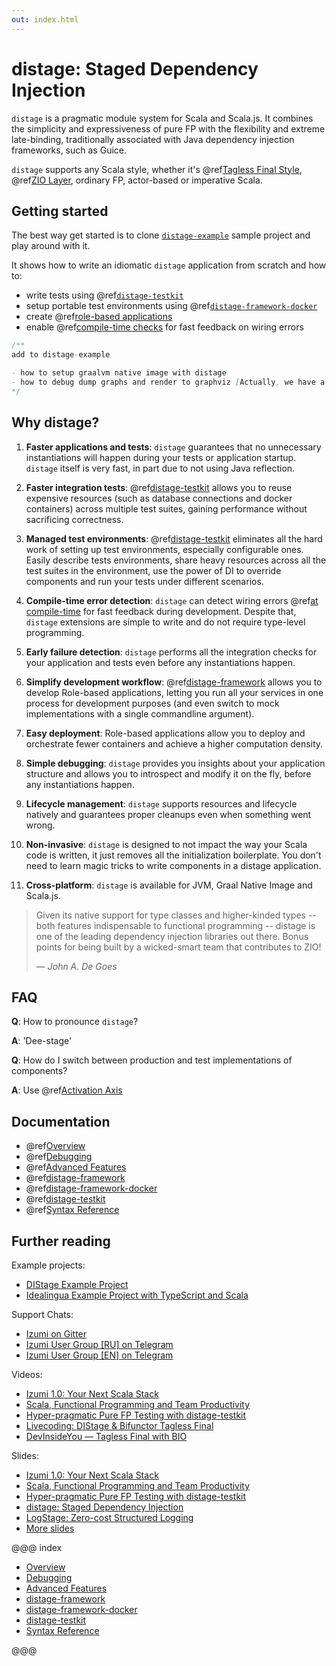 ```yaml
---
out: index.html
---
```


# distage: Staged Dependency Injection

`distage` is a pragmatic module system for Scala and Scala.js. It combines the simplicity and expressiveness of pure FP with the flexibility and extreme late-binding, traditionally associated with Java dependency injection frameworks, such as Guice.

`distage` supports any Scala style, whether it's @ref[Tagless Final Style](basics.md#tagless-final-style), @ref[ZIO Layer](basics.md#zio-has-bindings), ordinary FP, actor-based or imperative Scala.

## Getting started

The best way get started is to clone [`distage-example`](https://github.com/7mind/distage-example) sample project and play around with it.

It shows how to write an idiomatic `distage` application from scratch and how to:

- write tests using @ref[`distage-testkit`](distage-testkit.md)
- setup portable test environments using @ref[`distage-framework-docker`](distage-framework-docker.md)
- create @ref[role-based applications](distage-framework.md#roles)
- enable @ref[compile-time checks](distage-framework.md#compile-time-checks) for fast feedback on wiring errors

```scala mdoc:invisible
/**
add to distage-example

- how to setup graalvm native image with distage
- how to debug dump graphs and render to graphviz [Actually, we have a GUI component now, can we show em there???]
*/
```

## Why distage?

1. **Faster applications and tests**:
    `distage` guarantees that no unnecessary instantiations will happen during your tests or application startup. `distage` itself is very fast, in part due to not using Java reflection.

2. **Faster integration tests**:
    @ref[distage-testkit](distage-testkit.md) allows you to reuse expensive resources (such as database connections and docker containers)
    across multiple test suites, gaining performance without sacrificing correctness.

3. **Managed test environments**:
    @ref[distage-testkit](distage-testkit.md) eliminates all the hard work of setting up test environments, especially configurable ones. Easily describe tests environments, share heavy resources across all the test suites in the environment, use the power of DI to override components and run your tests under different scenarios.

4. **Compile-time error detection**:
    `distage` can detect wiring errors @ref[at compile-time](distage-framework.md#compile-time-checks) for fast feedback during development.
    Despite that, `distage` extensions are simple to write and do not require type-level programming.

5. **Early failure detection**:
    `distage` performs all the integration checks for your application and tests even before any instantiations happen.

6. **Simplify development workflow**:
    @ref[distage-framework](distage-framework.md) allows you to develop Role-based applications, letting you run all your services in one process for development purposes (and even switch to mock implementations with a single commandline argument).

7. **Easy deployment**:
    Role-based applications allow you to deploy and orchestrate fewer containers and achieve a higher computation density.

8. **Simple debugging**:
    `distage` provides you insights about your application structure and allows you to introspect and modify it on the fly, before any instantiations happen.

9. **Lifecycle management**:
    `distage` supports resources and lifecycle natively and guarantees proper cleanups even when something went wrong.

10. **Non-invasive**:
    `distage` is designed to not impact the way your Scala code is written, it just removes all the initialization boilerplate.
      You don't need to learn magic tricks to write components in a distage application.

11. **Cross-platform**:
    `distage` is available for JVM, Graal Native Image and Scala.js.

> Given its native support for type classes and higher-kinded types -- both features indispensable to functional programming -- distage is one of the leading dependency injection libraries out there. Bonus points for being built by a wicked-smart team that contributes to ZIO!
>
> — *John A. De Goes*

## FAQ

**Q**: How to pronounce `distage`?

**A**: 'Dee-stage'

**Q**: How do I switch between production and test implementations of components?

**A**: Use @ref[Activation Axis](basics.md#activation-axis)

## Documentation

- @ref[Overview](basics.md)
- @ref[Debugging](debugging.md)
- @ref[Advanced Features](advanced-features.md)
- @ref[distage-framework](distage-framework.md)
- @ref[distage-framework-docker](distage-framework-docker.md)
- @ref[distage-testkit](distage-testkit.md)
- @ref[Syntax Reference](reference.md)

## Further reading

Example projects:

* [DIStage Example Project](https://github.com/7mind/distage-example)
* [Idealingua Example Project with TypeScript and Scala](https://github.com/7mind/idealingua-example)

Support Chats:

* [Izumi on Gitter](https://gitter.im/7mind/izumi)
* [Izumi User Group [RU] on Telegram](https://t.me/izumi_ru)
* [Izumi User Group [EN] on Telegram](https://t.me/izumi_en)

Videos:

* [Izumi 1.0: Your Next Scala Stack](https://www.youtube.com/watch?v=o65sKWnFyk0)
* [Scala, Functional Programming and Team Productivity](https://www.youtube.com/watch?v=QbdeVoL4hBk)
* [Hyper-pragmatic Pure FP Testing with distage-testkit](https://www.youtube.com/watch?v=CzpvjkUukAs)
* [Livecoding: DIStage & Bifunctor Tagless Final](https://www.youtube.com/watch?v=C0srg5T0E4o&t=4971)
* [DevInsideYou — Tagless Final with BIO](https://www.youtube.com/watch?v=ZdGK1uedAE0&t=580s)

Slides:

* [Izumi 1.0: Your Next Scala Stack](https://www.slideshare.net/7mind/izumi-10-your-next-scala-stack)
* [Scala, Functional Programming and Team Productivity](https://www.slideshare.net/7mind/scala-functional-programming-and-team-productivity)
* [Hyper-pragmatic Pure FP Testing with distage-testkit](https://www.slideshare.net/7mind/hyperpragmatic-pure-fp-testing-with-distagetestkit)
* [distage: Staged Dependency Injection](https://www.slideshare.net/7mind/scalaua-distage-staged-dependency-injection)
* [LogStage: Zero-cost Structured Logging](https://www.slideshare.net/7mind/logstage-zerocosttructuredlogging)
* [More slides](https://github.com/7mind/slides)

@@@ index

* [Overview](basics.md)
* [Debugging](debugging.md)
* [Advanced Features](advanced-features.md)
* [distage-framework](distage-framework.md)
* [distage-framework-docker](distage-framework-docker.md)
* [distage-testkit](distage-testkit.md)
* [Syntax Reference](reference.md)

@@@
